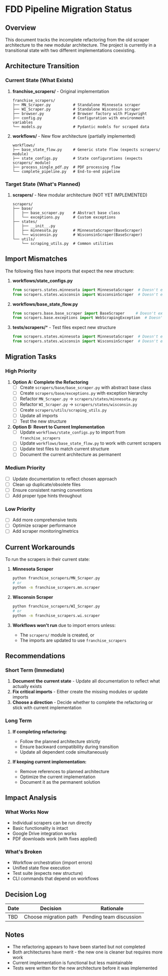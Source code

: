 # FDD Pipeline Migration Status

## Overview

This document tracks the incomplete refactoring from the old scraper architecture to the new modular architecture. The project is currently in a transitional state with two different implementations coexisting.

## Architecture Transition

### Current State (What Exists)

1. **franchise_scrapers/** - Original implementation
   ```
   franchise_scrapers/
   ├── MN_Scraper.py          # Standalone Minnesota scraper
   ├── WI_Scraper.py          # Standalone Wisconsin scraper
   ├── browser.py             # Browser factory with Playwright
   ├── config.py              # Configuration with environment variables
   └── models.py              # Pydantic models for scraped data
   ```

2. **workflows/** - New flow architecture (partially implemented)
   ```
   workflows/
   ├── base_state_flow.py     # Generic state flow (expects scrapers/ module)
   ├── state_configs.py       # State configurations (expects scrapers/ module)
   ├── process_single_pdf.py  # PDF processing flow
   └── complete_pipeline.py   # End-to-end pipeline
   ```

### Target State (What's Planned)

1. **scrapers/** - New modular architecture (NOT YET IMPLEMENTED)
   ```
   scrapers/
   ├── base/
   │   ├── base_scraper.py    # Abstract base class
   │   └── exceptions.py      # Custom exceptions
   ├── states/
   │   ├── __init__.py
   │   ├── minnesota.py       # MinnesotaScraper(BaseScraper)
   │   └── wisconsin.py       # WisconsinScraper(BaseScraper)
   └── utils/
       └── scraping_utils.py  # Common utilities
   ```

## Import Mismatches

The following files have imports that expect the new structure:

1. **workflows/state_configs.py**
   ```python
   from scrapers.states.minnesota import MinnesotaScraper  # Doesn't exist
   from scrapers.states.wisconsin import WisconsinScraper  # Doesn't exist
   ```

2. **workflows/base_state_flow.py**
   ```python
   from scrapers.base.base_scraper import BaseScraper     # Doesn't exist
   from scrapers.base.exceptions import WebScrapingException  # Doesn't exist
   ```

3. **tests/scrapers/*** - Test files expect new structure
   ```python
   from scrapers.states.minnesota import MinnesotaScraper  # Doesn't exist
   from scrapers.states.wisconsin import WisconsinScraper  # Doesn't exist
   ```

## Migration Tasks

### High Priority
1. **Option A: Complete the Refactoring**
   - [ ] Create `scrapers/base/base_scraper.py` with abstract base class
   - [ ] Create `scrapers/base/exceptions.py` with exception hierarchy
   - [ ] Refactor `MN_Scraper.py` → `scrapers/states/minnesota.py`
   - [ ] Refactor `WI_Scraper.py` → `scrapers/states/wisconsin.py`
   - [ ] Create `scrapers/utils/scraping_utils.py`
   - [ ] Update all imports
   - [ ] Test the new structure

2. **Option B: Revert to Current Implementation**
   - [ ] Update `workflows/state_configs.py` to import from `franchise_scrapers`
   - [ ] Update `workflows/base_state_flow.py` to work with current scrapers
   - [ ] Update test files to match current structure
   - [ ] Document the current architecture as permanent

### Medium Priority
- [ ] Update documentation to reflect chosen approach
- [ ] Clean up duplicate/obsolete files
- [ ] Ensure consistent naming conventions
- [ ] Add proper type hints throughout

### Low Priority
- [ ] Add more comprehensive tests
- [ ] Optimize scraper performance
- [ ] Add scraper monitoring/metrics

## Current Workarounds

To run the scrapers in their current state:

1. **Minnesota Scraper**
   ```bash
   python franchise_scrapers/MN_Scraper.py
   # or
   python -m franchise_scrapers.mn.scraper
   ```

2. **Wisconsin Scraper**
   ```bash
   python franchise_scrapers/WI_Scraper.py
   # or
   python -m franchise_scrapers.wi.scraper
   ```

3. **Workflows won't run** due to import errors unless:
   - The `scrapers/` module is created, or
   - The imports are updated to use `franchise_scrapers`

## Recommendations

### Short Term (Immediate)
1. **Document the current state** - Update all documentation to reflect what actually exists
2. **Fix critical imports** - Either create the missing modules or update imports
3. **Choose a direction** - Decide whether to complete the refactoring or stick with current implementation

### Long Term
1. **If completing refactoring:**
   - Follow the planned architecture strictly
   - Ensure backward compatibility during transition
   - Update all dependent code simultaneously

2. **If keeping current implementation:**
   - Remove references to planned architecture
   - Optimize the current implementation
   - Document it as the permanent solution

## Impact Analysis

### What Works Now
- Individual scrapers can be run directly
- Basic functionality is intact
- Google Drive integration works
- PDF downloads work (with fixes applied)

### What's Broken
- Workflow orchestration (import errors)
- Unified state flow execution
- Test suite (expects new structure)
- CLI commands that depend on workflows

## Decision Log

| Date | Decision | Rationale |
|------|----------|-----------|
| TBD | Choose migration path | Pending team discussion |

## Notes

- The refactoring appears to have been started but not completed
- Both architectures have merit - the new one is cleaner but requires more work
- Current implementation is functional but less maintainable
- Tests were written for the new architecture before it was implemented